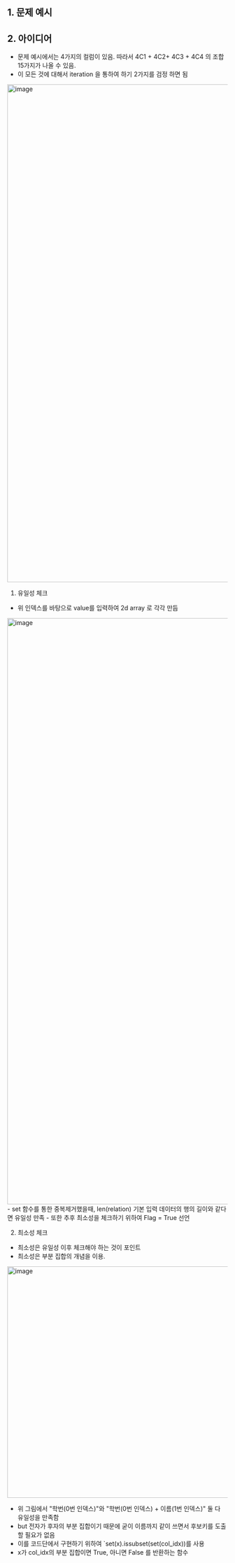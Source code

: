 ##


## 1. 문제 예시

## 2. 아이디어
- 문제 예시에서는 4가지의 컬럼이 있음. 따라서 4C1 + 4C2+ 4C3 + 4C4 의 조합 15가지가 나올 수 있음.
- 이 모든 것에 대해서 iteration 을 통하여 하기 2가지를 검정 하면 됨

<img width="1138" alt="image" src="https://user-images.githubusercontent.com/39439424/228446735-830dd555-2c17-4640-99c2-72fff63a8bff.png">

1. 유일성 체크
- 위 인덱스를 바탕으로 value를 입력하여 2d array 로 각각 만듬
<img width="1340" alt="image" src="https://user-images.githubusercontent.com/39439424/228426828-8b86aee4-05cc-4ce3-90b8-07af8174d8ee.png">
- set 함수를 통한 중복제거했을때, len(relation) 기본 입력 데이터의 행의 길이와 같다면 유일성 만족
- 또한 추후 최소성을 체크하기 위하여 Flag = True 선언

2. 최소성 체크
- 최소성은 유일성 이후 체크해야 하는 것이 포인트
- 최소성은 부분 집합의 개념을 이용. 

<img width="529" alt="image" src="https://user-images.githubusercontent.com/39439424/228427252-081ee043-6d10-41b4-8ecf-2df2787b741f.png">

- 위 그림에서 "학번(0번 인덱스)"와 "학번(0번 인덱스) + 이름(1번 인덱스)" 둘 다 유일성을 만족함
- but 전자가 후자의 부분 집합이기 때문에 굳이 이름까지 같이 쓰면서 후보키를 도출할 필요가 없음 
- 이를 코드단에서 구현하기 위하여 `set(x).issubset(set(col_idx))를 사용
- x가 col_idx의 부분 집합이면 True, 아니면 False 를 반환하는 함수
